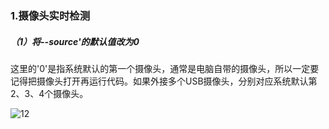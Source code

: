 ### 1.摄像头实时检测

##### （1）将--source'的默认值改为0

这里的'0'是指系统默认的第一个摄像头，通常是电脑自带的摄像头，所以一定要记得把摄像头打开再运行代码。如果外接多个USB摄像头，分别对应系统默认第2、3、4个摄像头。

![12](D:\Code\Typora\notebook\深度学习\assets\12.png)